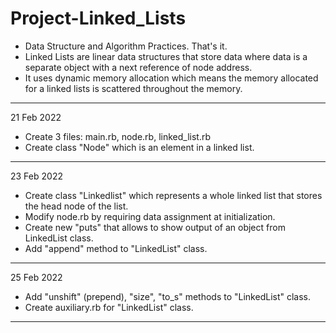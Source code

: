 # Project-Linked_Lists
* Data Structure and Algorithm Practices. That's it.
* Linked Lists are linear data structures that store data where data is a separate object with a next reference of node address.
* It uses dynamic memory allocation which means the memory allocated for a linked lists is scattered throughout the memory.
---
21 Feb 2022
* Create 3 files: main.rb, node.rb, linked_list.rb
* Create class "Node" which is an element in a linked list.
---
23 Feb 2022
* Create class "Linkedlist" which represents a whole linked list that stores the head node of the list.
* Modify node.rb by requiring data assignment at initialization.
* Create new "puts" that allows to show output of an object from LinkedList class.
* Add "append" method to "LinkedList" class.
---
25 Feb 2022
* Add "unshift" (prepend), "size", "to_s" methods to "LinkedList" class.
* Create auxiliary.rb for "LinkedList" class.
---
